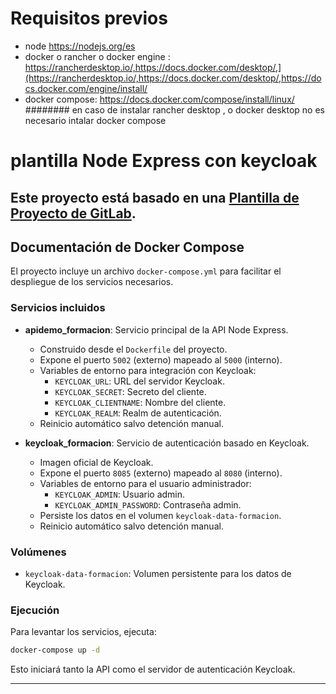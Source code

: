 # Requisitos previos
 - node https://nodejs.org/es
 - docker o rancher o docker engine : https://rancherdesktop.io/,https://docs.docker.com/desktop/,](https://rancherdesktop.io/,https://docs.docker.com/desktop/,https://docs.docker.com/engine/install/
 - docker compose:  https://docs.docker.com/compose/install/linux/
  ######## en caso de instalar rancher desktop , o docker desktop no  es necesario intalar docker compose 
# plantilla Node Express con keycloak

Este proyecto está basado en una [Plantilla de Proyecto de GitLab](https://docs.gitlab.com/ee/user/project/#create-a-project-from-a-built-in-template).
---

## Documentación de Docker Compose

El proyecto incluye un archivo `docker-compose.yml` para facilitar el despliegue de los servicios necesarios.

### Servicios incluidos

- **apidemo_formacion**: Servicio principal de la API Node Express.
    - Construido desde el `Dockerfile` del proyecto.
    - Expone el puerto `5002` (externo) mapeado al `5000` (interno).
    - Variables de entorno para integración con Keycloak:
        - `KEYCLOAK_URL`: URL del servidor Keycloak.
        - `KEYCLOAK_SECRET`: Secreto del cliente.
        - `KEYCLOAK_CLIENTNAME`: Nombre del cliente.
        - `KEYCLOAK_REALM`: Realm de autenticación.
    - Reinicio automático salvo detención manual.

- **keycloak_formacion**: Servicio de autenticación basado en Keycloak.
    - Imagen oficial de Keycloak.
    - Expone el puerto `8085` (externo) mapeado al `8080` (interno).
    - Variables de entorno para el usuario administrador:
        - `KEYCLOAK_ADMIN`: Usuario admin.
        - `KEYCLOAK_ADMIN_PASSWORD`: Contraseña admin.
    - Persiste los datos en el volumen `keycloak-data-formacion`.
    - Reinicio automático salvo detención manual.

### Volúmenes

- `keycloak-data-formacion`: Volumen persistente para los datos de Keycloak.

### Ejecución

Para levantar los servicios, ejecuta:

```bash
docker-compose up -d
```

Esto iniciará tanto la API como el servidor de autenticación Keycloak.

---
